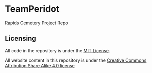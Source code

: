 # TeamPeridot
Rapids Cemetery Project Repo

## Licensing
All code in the repository is under the [MIT License](https://opensource.org/licenses/MIT).

All website content in this repository is under the [Creative Commons Attribution Share Alike 4.0 license](https://creativecommons.org/licenses/by-sa/4.0/legalcode.txt)


